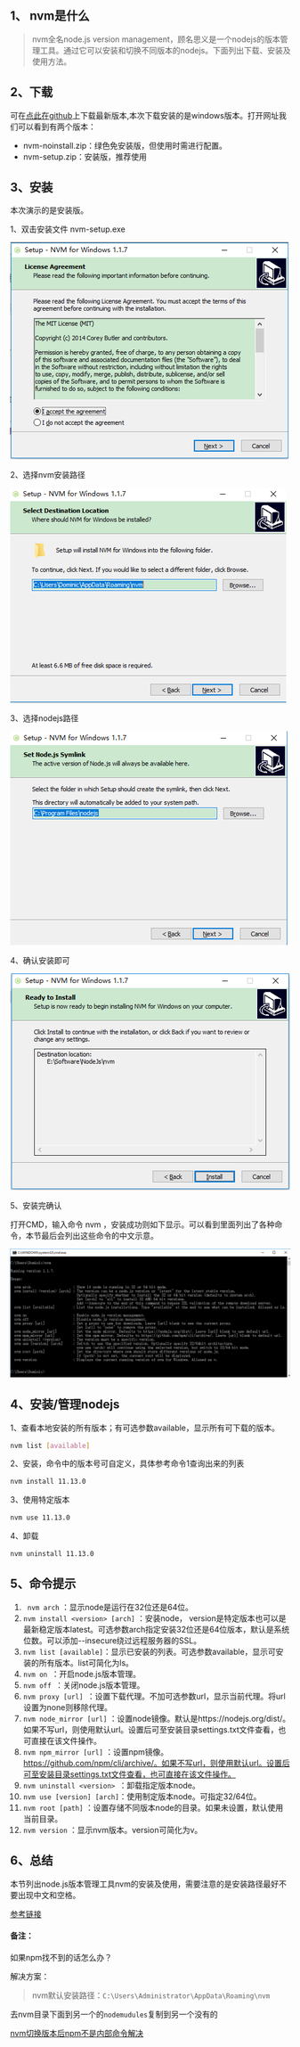 <!--
 * @Author: wgj
 * @Date: 2021-04-26 18:19:59
 * @LastEditTime: 2021-06-30 13:45:48
 * @LastEditors: wgj
 * @Description: 
-->
## 1、 nvm是什么

>  nvm全名node.js version management，顾名思义是一个nodejs的版本管理工具。通过它可以安装和切换不同版本的nodejs。下面列出下载、安装及使用方法。

## 2、下载

可在[点此在github](https://github.com/coreybutler/nvm-windows/releases)上下载最新版本,本次下载安装的是windows版本。打开网址我们可以看到有两个版本：

- nvm-noinstall.zip：绿色免安装版，但使用时需进行配置。
- nvm-setup.zip：安装版，推荐使用

## 3、安装

  本次演示的是安装版。

  1、双击安装文件 nvm-setup.exe

  ![img](../img/775046-20190411160657751-1529010875.png)

  2、选择nvm安装路径

  ![img](../img/775046-20190411160816834-99504468.png)

  3、选择nodejs路径

  ![img](../img/775046-20190411161045308-1947410693.png)

  4、确认安装即可

   ![img](../img/775046-20190411171705646-891139870.png)

  5、安装完确认

  打开CMD，输入命令 nvm ，安装成功则如下显示。可以看到里面列出了各种命令，本节最后会列出这些命令的中文示意。

![img](../img/775046-20190411172641876-1326770838.png)

## 4、安装/管理nodejs

  1、查看本地安装的所有版本；有可选参数available，显示所有可下载的版本。

```bash
nvm list [available]
```

  2、安装，命令中的版本号可自定义，具体参考命令1查询出来的列表

```bash
nvm install 11.13.0
```

  3、使用特定版本

```bash
nvm use 11.13.0
```

  4、卸载

```bash
nvm uninstall 11.13.0
```

## 5、命令提示

1. ` nvm arch` ：显示node是运行在32位还是64位。
2. `nvm install <version> [arch]` ：安装node， version是特定版本也可以是最新稳定版本latest。可选参数arch指定安装32位还是64位版本，默认是系统位数。可以添加--insecure绕过远程服务器的SSL。
3. ` nvm list [available] `：显示已安装的列表。可选参数available，显示可安装的所有版本。list可简化为ls。
4. `nvm on `：开启node.js版本管理。
5. `nvm off `：关闭node.js版本管理。
6. `nvm proxy [url] `：设置下载代理。不加可选参数url，显示当前代理。将url设置为none则移除代理。
7. `nvm node_mirror [url]` ：设置node镜像。默认是https://nodejs.org/dist/。如果不写url，则使用默认url。设置后可至安装目录settings.txt文件查看，也可直接在该文件操作。
8. `nvm npm_mirror [url]` ：设置npm镜像。https://github.com/npm/cli/archive/。如果不写url，则使用默认url。设置后可至安装目录settings.txt文件查看，也可直接在该文件操作。
9. `nvm uninstall <version> `：卸载指定版本node。
10. ` nvm use [version] [arch] `：使用制定版本node。可指定32/64位。
11. `nvm root [path]` ：设置存储不同版本node的目录。如果未设置，默认使用当前目录。
12. `nvm version` ：显示nvm版本。version可简化为v。

##  6、总结

  本节列出node.js版本管理工具nvm的安装及使用，需要注意的是安装路径最好不要出现中文和空格。

[参考链接](https://www.cnblogs.com/gaozejie/p/10689742.html)

#### 备注：

如果npm找不到的话怎么办？

解决方案：

> nvm默认安装路径：`C:\Users\Administrator\AppData\Roaming\nvm`

去nvm目录下面到另一个的`nodemudules`复制到另一个没有的

[nvm切换版本后npm不是内部命令解决](https://segmentfault.com/q/1010000011349270)